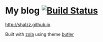 # My blog [![Build Status](https://travis-ci.org/Shalzz/shalzz.github.io.svg?branch=master)](https://travis-ci.org/Shalzz/shalzz.github.io)

<http://shalzz.github.io>

Built with [zola](https://github.com/getzola/zola) using theme [butler](https://github.com/shalzz/butler)
